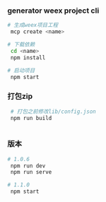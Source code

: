 ### generator weex project cli

``` bash
# 生成weex项目工程
 mcp create <name>

# 下载依赖
 cd <name>
 npm install

# 启动项目
 npm start

```
### 打包zip

``` bash
 # 打包之前修改lib/config.json
 npm run build
 
````

### 版本

``` bash
# 1.0.6
 npm run dev
 npm run serve

# 1.1.0
 npm start
```

